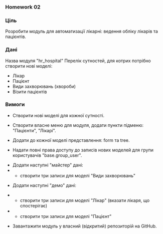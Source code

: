 ### Homework 02
### Ціль
Розробити модуль для автоматизації лікарні: ведення обліку лікарів та пацієнтів.
### Дані
Назва модуля "hr_hospital"
Перелік сутностей, для котрих потрібно створити нові моделі:
- Лікар 
- Пацієнт
- Види захворювань (хвороби)
- Візити пацієнтів
### Вимоги
- Створити нові моделі для кожної сутності.

- Створити власне меню для модуля, додати пункти підменю: "Пацієнти", "Лікарі".

- Додати до кожної моделі представлення: form та tree.

- Надати повні права доступу до записів нових моделей для групи користувачів "base.group_user".

* Додати наступні "майстер" дані:
* - створити три записи для моделі "Види захворювань"

- Додати наступні "демо" дані:
- - створити три записи для моделі "Лікар" (вказати лікаря, що спостерігає)
- - створити три записи для моделі "Пацієнт"


 - Завантажити модуль у власний (відкритий) репозиторій на GitHub.
